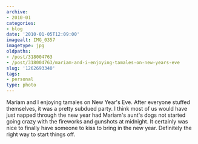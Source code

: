 ```yaml
---
archive:
- 2010-01
categories:
- blog
date: '2010-01-05T12:09:00'
imagealt: IMG_0357
imagetype: jpg
oldpaths:
- /post/318004763
- /post/318004763/mariam-and-i-enjoying-tamales-on-new-years-eve
slug: '1262693340'
tags:
- personal
type: photo
---
```


Mariam and I enjoying tamales on New Year's Eve. After everyone stuffed
themselves, it was a pretty subdued party. I think most of us would have
just napped through the new year had Mariam's aunt's dogs not started
going crazy with the fireworks and gunshots at midnight. It certainly was
nice to finally have someone to kiss to bring in the new year. Definitely
the right way to start things off.

